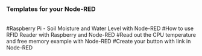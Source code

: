 <h3>Templates for your Node-RED</h3>
</br>
#Raspberry Pi - Soil Moisture and Water Level with Node-RED
#How to use RFID Reader with Raspberry and Node-RED
#Read out the CPU temperature and free memory example with Node-RED 
#Create your button with link in Node-RED
